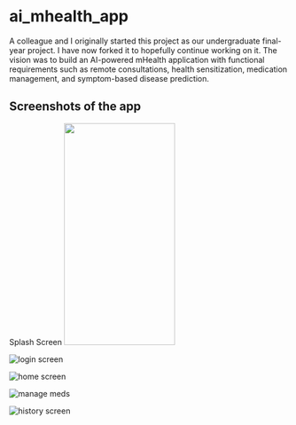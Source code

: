 # ai_mhealth_app

A colleague and I originally started this project as our undergraduate final-year project. I have now forked it to hopefully continue working on it. The vision was to build an AI-powered mHealth application with functional requirements such as remote consultations, health sensitization, medication management, and symptom-based disease prediction.

## Screenshots of the app
Splash Screen 
  <img src="https://github.com/Kataali/ai-mhealth/blob/master/screenshots/splash.jpg" width="200" height="400"/>

![login screen](/screenshots/login.jpg)

![home screen](/screenshots/home.jpg)

![manage meds](/screenshots/medications.jpg)

![history screen](/screenshots/history.jpg)



